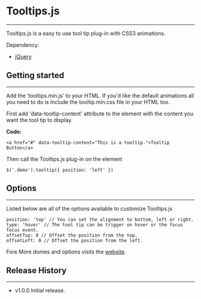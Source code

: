 # Tooltips.js
---

Tooltips.js is a easy to use tool tip plug-in with CSS3 animations.

Dependency:
  - [jQuery](http://qjuery.com)

## Getting started
---

Add the ‘tooltips.min.js’ to your HTML. If you'd like the default animations all you need to do is include the tooltip.min.css file in your HTML too.

First add 'data-tooltip-content' attribute to the element with the content you want the tool tip to display.

**Code:**

```
<a href="#" data-tooltip-content="This is a tooltip.">Tooltip Button</a>
```

Then call the Tooltips.js plug-in on the element

```
$('.demo').tooltip({ position: 'left' })
````

## Options
---

Listed below are all of the options available to customize Tooltips.js

```
position: 'top' // You can set the alignment to bottom, left or right.
type: 'hover' // The tool tip can be trigger on hover or the focus focus event.
offsetTop: 0 // Offset the position from the top.
offsetLeft: 0 // Offset the position from the left.
```

Fore More domes and options visits the [website](http://forge.synthmedia.co.uk/tooltips).

## Release History
---

* v1.0.0 Initial release.
